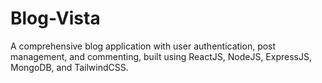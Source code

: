 # Blog-Vista
 A comprehensive blog application with user authentication, post management, and commenting, built using ReactJS, NodeJS, ExpressJS, MongoDB, and TailwindCSS.
